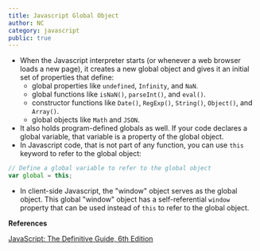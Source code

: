 ```yaml
---
title: Javascript Global Object
author: NC
category: javascript
public: true
---
```



- When the Javascript interpreter starts (or whenever a web browser loads a new page), it creates a new global object and gives it an initial set of properties that define:
	- global properties like `undefined`, `Infinity`, and `NaN`.
	- global functions like `isNaN()`, `parseInt()`, and `eval()`.
	- constructor functions like `Date()`, `RegExp()`, `String()`, `Object()`, and `Array()`.
	- global objects like `Math` and `JSON`.
- It also holds program-defined globals as well. If your code declares a global variable, that variable is a property of the global object.
- In Javascript code, that is not part of any function, you can use `this` keyword to refer to the global object:

```js
// Define a global variable to refer to the global object
var global = this;
```

- In client-side Javascript, the "window" object serves as the global object. This global "window" object has a self-referential `window` property that can be used instead of `this` to refer to the global object.

**References**

[JavaScript: The Definitive Guide, 6th Edition](http://shop.oreilly.com/product/9780596805531.do)
